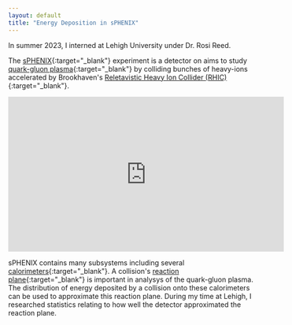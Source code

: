 ```yaml
---
layout: default
title: "Energy Deposition in sPHENIX"
---
```


In summer 2023, I interned at Lehigh University under Dr. Rosi Reed.

The [sPHENIX](https://www.bnl.gov/rhic/sphenix.php){:target="_blank"} experiment is a detector on  aims to study [quark-gluon plasma](https://en.wikipedia.org/wiki/Quark%E2%80%93gluon_plasma){:target="_blank"} by colliding bunches of heavy-ions accelerated by Brookhaven's [Reletavistic Heavy Ion Collider (RHIC)](https://www.bnl.gov/rhic/physics.php){:target="_blank"}.

<iframe width="560" height="315" src="https://www.youtube.com/embed/Vyq_AYWctSo" title="YouTube video player" frameborder="0" allow="accelerometer; autoplay; clipboard-write; encrypted-media; gyroscope; picture-in-picture; web-share" allowfullscreen></iframe>

sPHENIX contains many subsystems including several [calorimeters](https://en.wikipedia.org/wiki/Calorimeter_(particle_physics)){:target="_blank"}. A collision's [reaction plane](https://indico.cern.ch/event/612333/contributions/2564859/attachments/1447601/2230773/Anjali_AliceIndia_VECC.pdf){:target="_blank"} is important in analysys of the quark-gluon plasma. The distribution of energy deposited by a collision onto these calorimeters can be used to approximate this reaction plane. During my time at Lehigh, I researched statistics relating to how well the detector approximated the reaction plane.